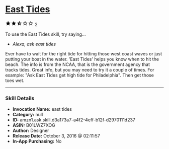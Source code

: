# [East Tides](http://alexa.amazon.com/#skills/amzn1.ask.skill.d3a173a7-a4f2-4eff-b12f-d2970111d237)
![2.5 stars](../../images/ic_star_black_18dp_1x.png)![2.5 stars](../../images/ic_star_black_18dp_1x.png)![2.5 stars](../../images/ic_star_half_black_18dp_1x.png)![2.5 stars](../../images/ic_star_border_black_18dp_1x.png)![2.5 stars](../../images/ic_star_border_black_18dp_1x.png) 2

To use the East Tides skill, try saying...

* *Alexa, ask east tides*

Ever have to wait for the right tide for hitting those west coast waves or just putting your boat in the water. 'East Tides' helps you know when to hit the beach. The info is from the NCAA, that is the government agency that tracks tides. Great info, but you may need to try it a couple of times. For example: "Ask East Tides get high tide for Philadelphia". Then get those toes wet.

***

### Skill Details

* **Invocation Name:** east tides
* **Category:** null
* **ID:** amzn1.ask.skill.d3a173a7-a4f2-4eff-b12f-d2970111d237
* **ASIN:** B01LWZ7XOG
* **Author:** Designer
* **Release Date:** October 3, 2016 @ 02:11:57
* **In-App Purchasing:** No
